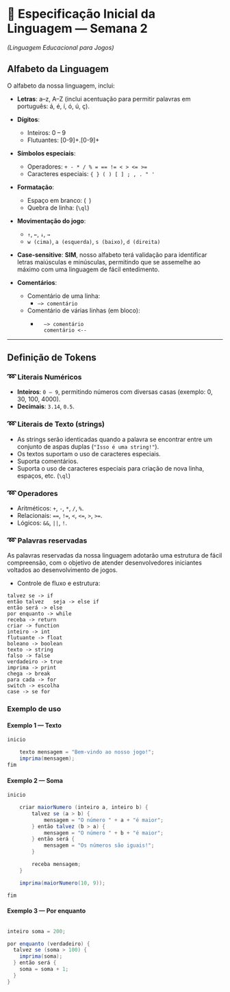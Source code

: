 # 📘 Especificação Inicial da Linguagem — Semana 2  
*(Linguagem Educacional para Jogos)*  

## Alfabeto da Linguagem
O alfabeto da nossa linguagem, inclui:  
- **Letras**: a–z, A–Z (inclui acentuação para permitir palavras em português: á, é, í, ó, ú, ç).  
- **Dígitos**:
    - Inteiros: 0 – 9
    - Flutuantes: [0-9]+\.[0-9]+

- **Símbolos especiais**:  
    - Operadores: `+ - * / % = == != < > <= >=`
    - Caracteres especiais: 
    `{ } ( ) [ ] ; , . " '` 

- **Formatação**:  
    - Espaço em branco: (` `)
    - Quebra de linha: (`\ql`)

- **Movimentação do jogo**:
    - `↑`, `←`, `↓`, `→`
    - `w (cima)`, `a (esquerda)`, `s (baixo)`, `d (direita)`

- **Case-sensitive**:  **SIM**, nosso alfabeto terá validação para identificar letras maiúsculas e minúsculas, permitindo que se assemelhe ao máximo com uma linguagem de fácil entedimento.

- **Comentários**:
    - Comentário de uma linha:
        - `–> comentário`
    - Comentário de várias linhas (em bloco):
        - ```
            –> comentário
            comentário <--
            ```
---

## Definição de Tokens  

### ➿ Literais Numéricos  
- **Inteiros**: `0 – 9`, permitindo números com diversas casas (exemplo: 0, 30, 100, 4000).  
- **Decimais**: `3.14`, `0.5`.

### ➿ Literais de Texto (strings)  
- As strings serão identicadas quando a palavra se encontrar entre um conjunto de aspas duplas (`"Isso é uma string!"`).
- Os textos suportam o uso de caracteres especiais.
- Suporta comentários.
- Suporta o uso de caracteres especiais para criação de nova linha, espaços, etc. (`\ql`)

### ➿ Operadores  
- Aritméticos: `+`, `-`, `*`, `/`, `%`.  
- Relacionais: `==`, `!=`, `<`, `<=`, `>`, `>=`.  
- Lógicos: `&&`, `||`, `!`.  

### ➿ Palavras reservadas  
As palavras reservadas da nossa linguagem adotarão uma estrutura de fácil compreensão, com o objetivo de atender desenvolvedores iniciantes voltados ao desenvolvimento de jogos.

- Controle de fluxo e estrutura:
```
talvez se -> if
então talvez   seja -> else if
então será -> else
por enquanto -> while
receba -> return
criar -> function
inteiro -> int
flutuante -> float
boleano -> boolean
texto -> string
falso -> false
verdadeiro -> true
imprima -> print
chega -> break
para cada -> for
switch -> escolha
case -> se for
```  

### Exemplo de uso

#### Exemplo 1 — Texto  

```csharp
inicio

    texto mensagem = "Bem-vindo ao nosso jogo!";
    imprima(mensagem);
fim

```

#### Exemplo 2 — Soma

```csharp
inicio

    criar maiorNumero (inteiro a, inteiro b) {
        talvez se (a > b) {
            mensagem = "O número " + a + "é maior";
        } então talvez (b > a) {
            mensagem = "O número " + b + "é maior";
        } então será {
            mensagem = "Os números são iguais!";
        }

        receba mensagem;
    }

    imprima(maiorNumero(10, 9));

fim
```

#### Exemplo 3 — Por enquanto

```csharp

inteiro soma = 200;

por enquanto (verdadeiro) {
  talvez se (soma > 100) {
	imprima(soma);
  } então será {
	soma = soma + 1;
  }
}

```
